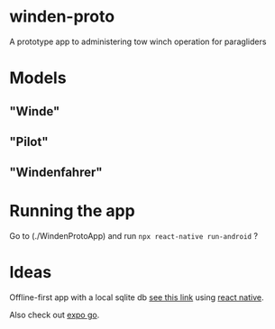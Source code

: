 # winden-proto
A prototype app to administering tow winch operation for paragliders

# Models

## "Winde"

## "Pilot"

## "Windenfahrer"

# Running the app

Go to (./WindenProtoApp) and run `npx react-native run-android` ?



# Ideas 

Offline-first app with a local sqlite db [see this link](https://implementationdetails.dev/blog/2020/05/03/react-native-offline-first-db-with-sqlite-hooks/)
using [react native](https://reactnative.dev/docs/environment-setup).

Also check out [expo go](https://expo.dev/client).